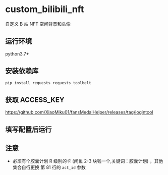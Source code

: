 # custom_bilibili_nft

自定义 B 站 NFT 空间背景和头像

## 运行环境

python3.7+

## 安装依赖库

```bash
pip install requests requests_toolbelt
```

## 获取 ACCESS_KEY

https://github.com/XiaoMiku01/fansMedalHelper/releases/tag/logintool

## 填写配置后运行

## 注意

-   必须有个胶囊计划 R 级别的卡 (闲鱼 2-3 块钱一个,关键词：胶囊计划) ，其他集合自行更换 第 81 行的 `act_id` 参数

